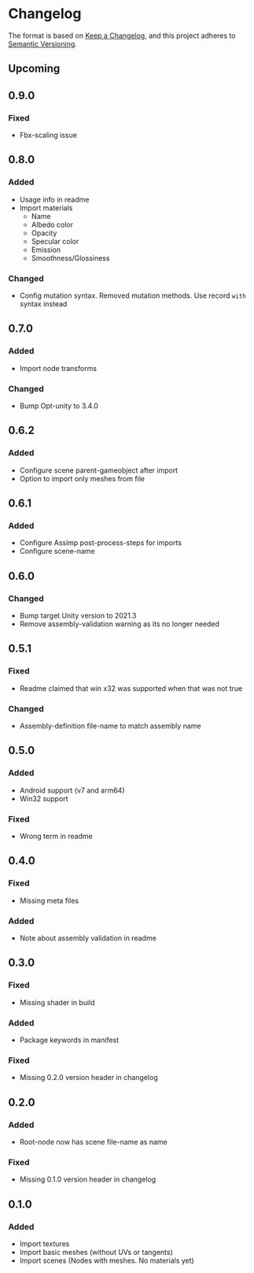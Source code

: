 ﻿# Changelog

The format is based on [Keep a Changelog](https://keepachangelog.com/en/1.0.0/),
and this project adheres
to [Semantic Versioning](https://semver.org/spec/v2.0.0.html).

## Upcoming

## 0.9.0

### Fixed

- Fbx-scaling issue

## 0.8.0

### Added

- Usage info in readme
- Import materials
  - Name
  - Albedo color
  - Opacity
  - Specular color
  - Emission
  - Smoothness/Glossiness

### Changed

- Config mutation syntax. Removed mutation methods.
  Use record `with` syntax instead

## 0.7.0

### Added

- Import node transforms

### Changed

- Bump Opt-unity to 3.4.0

## 0.6.2

### Added

- Configure scene parent-gameobject after import
- Option to import only meshes from file

## 0.6.1

### Added

- Configure Assimp post-process-steps for imports
- Configure scene-name

## 0.6.0

### Changed

- Bump target Unity version to 2021.3
- Remove assembly-validation warning as its no longer needed

## 0.5.1

### Fixed

- Readme claimed that win x32 was supported when that was not true

### Changed

- Assembly-definition file-name to match assembly name

## 0.5.0

### Added

- Android support (v7 and arm64)
- Win32 support

### Fixed

- Wrong term in readme

## 0.4.0

### Fixed

- Missing meta files

### Added

- Note about assembly validation in readme

## 0.3.0

### Fixed

- Missing shader in build

### Added

- Package keywords in manifest

### Fixed

- Missing 0.2.0 version header in changelog

## 0.2.0

### Added

- Root-node now has scene file-name as name

### Fixed

- Missing 0.1.0 version header in changelog

## 0.1.0

### Added

- Import textures
- Import basic meshes (without UVs or tangents)
- Import scenes (Nodes with meshes. No materials yet)